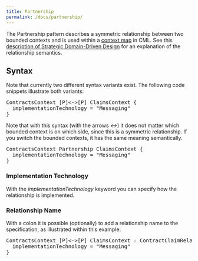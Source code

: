 ```yaml
---
title: Partnership
permalink: /docs/partnership/
---
```


The Partnership pattern describes a symmetric relationship between two bounded contexts and is used within a [context map](/docs/context-map/) in CML. See this [description of Strategic Domain-Driven Design](https://socadk.github.io/design-practice-repository/activities/DPR-StrategicDDD.html) for an explanation of the relationship semantics.

## Syntax
Note that currently two different syntax variants exist. The following code snippets illustrate both variants:

<div class="highlight"><pre><span></span>ContractsContext [<span class="k">P</span>]&lt;-&gt;[<span class="k">P</span>] ClaimsContext {
  <span class="k">implementationTechnology</span> = <span class="s">&quot;Messaging&quot;</span>
}
</pre></div>

Note that with this syntax (with the arrows _&lt;-&gt;_) it does not matter which bounded context is on which side, since this is a symmetric relationship. If you switch the bounded contexts, it has the same meaning semantically.

<div class="highlight"><pre><span></span>ContractsContext <span class="k">Partnership</span> ClaimsContext {
  <span class="k">implementationTechnology</span> = <span class="s">&quot;Messaging&quot;</span>
}
</pre></div>

### Implementation Technology
With the _implementationTechnology_ keyword you can specify how the relationship is implemented.

### Relationship Name
With a colon it is possible (optionally) to add a relationship name to the specification, as illustrated within this example:

<div class="highlight"><pre><span></span>ContractsContext [<span class="k">P</span>]&lt;-&gt;[<span class="k">P</span>] ClaimsContext : ContractClaimRelationship {
  <span class="k">implementationTechnology</span> = <span class="s">&quot;Messaging&quot;</span>
}
</pre></div>
